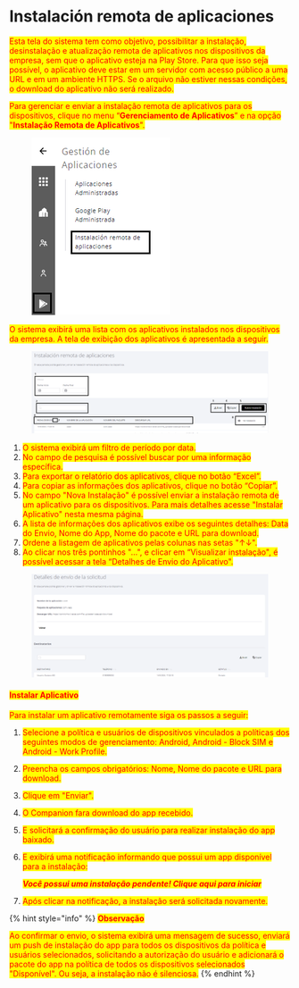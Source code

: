 # Instalación remota de aplicaciones

<mark style="color:red;">Esta tela do sistema tem como objetivo, possibilitar a instalação, desinstalação e atualização remota de aplicativos nos dispositivos da empresa, sem que o aplicativo esteja na Play Store. Para que isso seja possível, o aplicativo deve estar em um servidor com acesso público a uma URL e em um ambiente HTTPS. Se o arquivo não estiver nessas condições, o download do aplicativo não será realizado.</mark>

<mark style="color:red;">Para gerenciar e enviar a instalação remota de aplicativos para os dispositivos, clique no menu “</mark><mark style="color:red;">**Gerenciamento de Aplicativos**</mark><mark style="color:red;">” e na opção "</mark><mark style="color:red;">**Instalação Remota de Aplicativos**</mark><mark style="color:red;">".</mark>

<figure><img src="../.gitbook/assets/Captura de tela 2024-05-16 144645 (2).png" alt=""><figcaption></figcaption></figure>

<mark style="color:red;">O sistema exibirá uma lista com os aplicativos instalados nos dispositivos da empresa. A tela de exibição dos aplicativos é apresentada a seguir.</mark>

<figure><img src="../.gitbook/assets/Captura de tela 2024-05-16 145207.png" alt=""><figcaption></figcaption></figure>

1. <mark style="color:red;">O sistema exibirá um filtro de período por data.</mark>
2. <mark style="color:red;">No campo de pesquisa é possível buscar por uma informação específica.</mark>
3. <mark style="color:red;">Para exportar o relatório dos aplicativos, clique no botão “Excel”.</mark>
4. <mark style="color:red;">Para copiar as informações dos aplicativos, clique no botão “Copiar”.</mark>
5. <mark style="color:red;">No campo "Nova Instalação" é possível enviar a instalação remota de um aplicativo para os dispositivos. Para mais detalhes acesse "Instalar Aplicativo" nesta mesma página.</mark>
6. <mark style="color:red;">A lista de informações dos aplicativos exibe os seguintes detalhes:  Data do Envio, Nome do App, Nome do pacote e URL para download.</mark>
7. <mark style="color:red;">Ordene a listagem de aplicativos pelas colunas nas setas "↑↓".</mark>
8. <mark style="color:red;">Ao clicar nos três pontinhos "...",  e clicar em  “Visualizar instalação", é possível acessar a tela “Detalhes de Envio do Aplicativo".</mark>

<figure><img src="../.gitbook/assets/image.png" alt=""><figcaption></figcaption></figure>

#### <mark style="color:red;">Instalar Aplicativo</mark>

<mark style="color:red;">Para instalar um aplicativo remotamente siga os passos a seguir:</mark>

1. <mark style="color:red;">Selecione a política e usuários de dispositivos vinculados a políticas dos seguintes modos de gerenciamento: Android, Android - Block SIM e Android - Work Profile.</mark>
2. <mark style="color:red;">Preencha os campos obrigatórios: Nome, Nome do pacote e URL para download.</mark>
3. <mark style="color:red;">Clique em "Enviar".</mark>&#x20;
4. <mark style="color:red;">O Companion fara download do app recebido.</mark>
5. <mark style="color:red;">E solicitará a confirmação do usuário para realizar instalação do app baixado.</mark>
6.  <mark style="color:red;">E exibirá uma notificação informando que possui um app disponível para a instalação:</mark>

    _<mark style="color:red;">**Você possui uma instalação pendente! Clique aqui para iniciar**</mark>_
7. <mark style="color:red;">Após clicar na notificação, a instalação será solicitada novamente.</mark>

{% hint style="info" %}
<mark style="color:red;">**Observação**</mark>

<mark style="color:red;">Ao confirmar o envio, o sistema exibirá uma mensagem de sucesso, enviará um push de instalação do app para todos os dispositivos da política e usuários selecionados, solicitando a autorização do usuário e adicionará o pacote do app na política de todos os dispositivos selecionados "Disponível". Ou seja, a instalação não é silenciosa.</mark>
{% endhint %}

